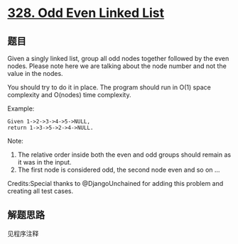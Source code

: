 # [328. Odd Even Linked List](https://leetcode-cn.com/problems/odd-even-linked-list/)

## 题目

Given a singly linked list, group all odd nodes together followed by the even nodes. Please note here we are talking about the node number and not the value in the nodes.

You should try to do it in place. The program should run in O(1) space complexity and O(nodes) time complexity.

Example:

```text
Given 1->2->3->4->5->NULL,
return 1->3->5->2->4->NULL.
```

Note:

1. The relative order inside both the even and odd groups should remain as it was in the input.
1. The first node is considered odd, the second node even and so on ...

Credits:Special thanks to @DjangoUnchained for adding this problem and creating all test cases.

## 解题思路

见程序注释
